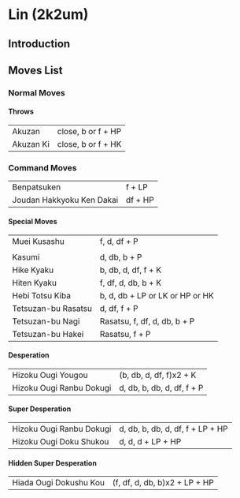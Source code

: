 # Lin (2k2um)

## Introduction

## Moves List

### Normal Moves

#### Throws

|           |                    |
|-----------|--------------------|
| Akuzan    | close, b or f + HP |
| Akuzan Ki | close, b or f + HK |

### Command Moves

|                           |         |
|---------------------------|---------|
| Benpatsuken               | f + LP  |
| Joudan Hakkyoku Ken Dakai | df + HP |

#### Special Moves

|                     |                                 |
|---------------------|---------------------------------|
| Muei Kusashu        | f, d, df + P                    |
|                     |                                 |
| Kasumi              | d, db, b + P                    |
| Hike Kyaku          | b, db, d, df, f + K             |
| Hiten Kyaku         | f, df, d, db, b + K             |
| Hebi Totsu Kiba     | b, d, db + LP or LK or HP or HK |
| Tetsuzan-bu Rasatsu | d, df, f + P                    |
| Tetsuzan-bu Nagi    | Rasatsu, f, df, d, db, b + P    |
| Tetsuzan-bu Hakei   | Rasatsu, f + P                  |

#### Desperation

|                          |                            |
|--------------------------|----------------------------|
| Hizoku Ougi Yougou       | (b, db, d, df, f)x2 + K    |
| Hizoku Ougi Ranbu Dokugi | d, db, b, db, d, df, f + P |

#### Super Desperation

|                          |                                  |
|--------------------------|----------------------------------|
| Hizoku Ougi Ranbu Dokugi | d, db, b, db, d, df, f + LP + HP |
| Hizoku Ougi Doku Shukou  | d, d, d + LP + HP                |

#### Hidden Super Desperation

|                        |                               |
|------------------------|-------------------------------|
| Hiada Ougi Dokushu Kou | (f, df, d, db, b)x2 + LP + HP |
